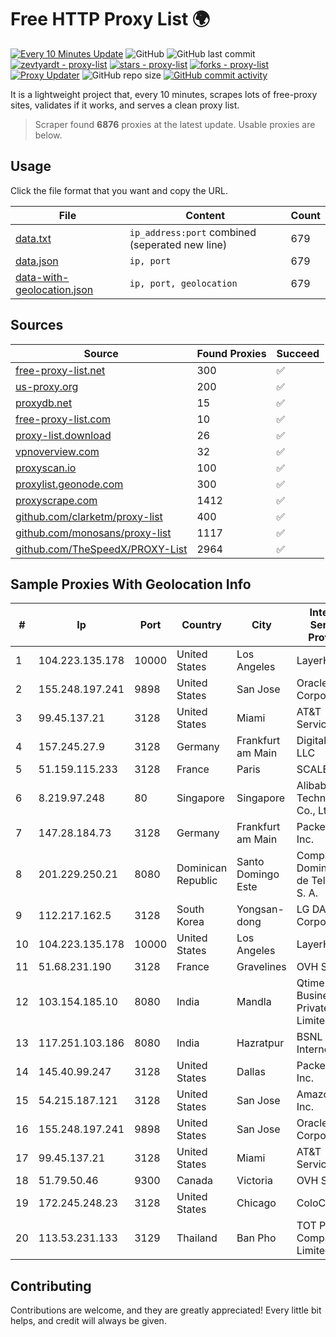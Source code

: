 
# Free HTTP Proxy List 🌍

[![Every 10 Minutes Update](https://github.com/mertguvencli/http-proxy-list/actions/workflows/main.yml/badge.svg?branch=main)](https://github.com/mertguvencli/http-proxy-list/actions/workflows/main.yml)
![GitHub](https://img.shields.io/github/license/mertguvencli/http-proxy-list)
![GitHub last commit](https://img.shields.io/github/last-commit/mertguvencli/http-proxy-list)
[![zevtyardt - proxy-list](https://img.shields.io/static/v1?label=zevtyardt&message=proxy-list&color=blue&logo=github)](https://github.com/zevtyardt/proxy-list "Go to GitHub repo")
[![stars - proxy-list](https://img.shields.io/github/stars/zevtyardt/proxy-list?style=social)](https://github.com/zevtyardt/proxy-list)
[![forks - proxy-list](https://img.shields.io/github/forks/zevtyardt/proxy-list?style=social)](https://github.com/zevtyardt/proxy-list)
[![Proxy Updater](https://github.com/zevtyardt/proxy-list/workflows/Proxy%20Updater/badge.svg)](https://github.com/zevtyardt/proxy-list/actions?query=workflow:"Proxy+Updater")
![GitHub repo size](https://img.shields.io/github/repo-size/zevtyardt/proxy-list)
[![GitHub commit activity](https://img.shields.io/github/commit-activity/m/zevtyardt/proxy-list?logo=commits)](https://github.com/zevtyardt/proxy-list/commits/main)

It is a lightweight project that, every 10 minutes, scrapes lots of free-proxy sites, validates if it works, and serves a clean proxy list.

> Scraper found **6876** proxies at the latest update. Usable proxies are below.

## Usage

Click the file format that you want and copy the URL.

|File|Content|Count|
|----|-------|-----|
|[data.txt](https://raw.githubusercontent.com/mertguvencli/http-proxy-list/main/proxy-list/data.txt)|`ip_address:port` combined (seperated new line)|679|
|[data.json](https://raw.githubusercontent.com/mertguvencli/http-proxy-list/main/proxy-list/data.json)|`ip, port`|679|
|[data-with-geolocation.json](https://raw.githubusercontent.com/mertguvencli/http-proxy-list/main/proxy-list/data-with-geolocation.json)|`ip, port, geolocation`|679|

## Sources

|Source|Found Proxies|Succeed|
|------|-------------|-------|
|[free-proxy-list.net](https://free-proxy-list.net)|300|✅|
|[us-proxy.org](https://www.us-proxy.org)|200|✅|
|[proxydb.net](http://proxydb.net)|15|✅|
|[free-proxy-list.com](https://free-proxy-list.com/?page=&port=&type%5B%5D=http&type%5B%5D=https&up_time=0&search=Search)|10|✅|
|[proxy-list.download](https://www.proxy-list.download/HTTP)|26|✅|
|[vpnoverview.com](https://vpnoverview.com/privacy/anonymous-browsing/free-proxy-servers)|32|✅|
|[proxyscan.io](https://www.proxyscan.io)|100|✅|
|[proxylist.geonode.com](https://proxylist.geonode.com/api/proxy-list?limit=300&page=1&sort_by=lastChecked&sort_type=desc&protocols=http,https)|300|✅|
|[proxyscrape.com](https://api.proxyscrape.com/v2/?request=displayproxies&protocol=http&timeout=10000&country=all&ssl=all&anonymity=all)|1412|✅|
|[github.com/clarketm/proxy-list](https://raw.githubusercontent.com/clarketm/proxy-list/master/proxy-list-raw.txt)|400|✅|
|[github.com/monosans/proxy-list](https://raw.githubusercontent.com/monosans/proxy-list/main/proxies/http.txt)|1117|✅|
|[github.com/TheSpeedX/PROXY-List](https://raw.githubusercontent.com/TheSpeedX/PROXY-List/master/http.txt)|2964|✅|


## Sample Proxies With Geolocation Info

|#|Ip|Port|Country|City|Internet Service Provider|
|-|--|----|-------|----|-------------------------|
|1|104.223.135.178|10000|United States|Los Angeles|LayerHost|
|2|155.248.197.241|9898|United States|San Jose|Oracle Corporation|
|3|99.45.137.21|3128|United States|Miami|AT&T Services, Inc.|
|4|157.245.27.9|3128|Germany|Frankfurt am Main|DigitalOcean, LLC|
|5|51.159.115.233|3128|France|Paris|SCALEWAY|
|6|8.219.97.248|80|Singapore|Singapore|Alibaba (US) Technology Co., Ltd.|
|7|147.28.184.73|3128|Germany|Frankfurt am Main|Packet Host, Inc.|
|8|201.229.250.21|8080|Dominican Republic|Santo Domingo Este|Compañía Dominicana de Teléfonos S. A.|
|9|112.217.162.5|3128|South Korea|Yongsan-dong|LG DACOM Corporation|
|10|104.223.135.178|10000|United States|Los Angeles|LayerHost|
|11|51.68.231.190|3128|France|Gravelines|OVH SAS|
|12|103.154.185.10|8080|India|Mandla|Qtime Businesses Private Limited|
|13|117.251.103.186|8080|India|Hazratpur|BSNL Internet|
|14|145.40.99.247|3128|United States|Dallas|Packet Host, Inc.|
|15|54.215.187.121|3128|United States|San Jose|Amazon.com, Inc.|
|16|155.248.197.241|9898|United States|San Jose|Oracle Corporation|
|17|99.45.137.21|3128|United States|Miami|AT&T Services, Inc.|
|18|51.79.50.46|9300|Canada|Victoria|OVH SAS|
|19|172.245.248.23|3128|United States|Chicago|ColoCrossing|
|20|113.53.231.133|3129|Thailand|Ban Pho|TOT Public Company Limited|



## Contributing

Contributions are welcome, and they are greatly appreciated! Every
little bit helps, and credit will always be given.

